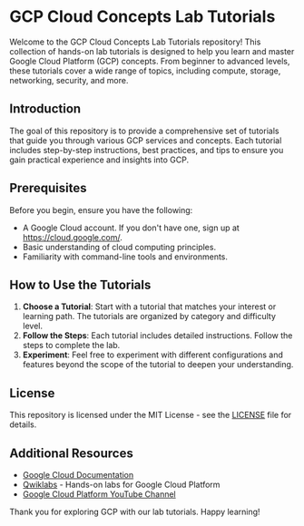 # GCP Cloud Concepts Lab Tutorials

Welcome to the GCP Cloud Concepts Lab Tutorials repository! This collection of hands-on lab tutorials is designed to help you learn and master Google Cloud Platform (GCP) concepts. From beginner to advanced levels, these tutorials cover a wide range of topics, including compute, storage, networking, security, and more.

## Introduction

The goal of this repository is to provide a comprehensive set of tutorials that guide you through various GCP services and concepts. Each tutorial includes step-by-step instructions, best practices, and tips to ensure you gain practical experience and insights into GCP.

## Prerequisites

Before you begin, ensure you have the following:

- A Google Cloud account. If you don't have one, sign up at https://cloud.google.com/.
- Basic understanding of cloud computing principles.
- Familiarity with command-line tools and environments.

## How to Use the Tutorials

1. **Choose a Tutorial**: Start with a tutorial that matches your interest or learning path. The tutorials are organized by category and difficulty level.
2. **Follow the Steps**: Each tutorial includes detailed instructions. Follow the steps to complete the lab.
3. **Experiment**: Feel free to experiment with different configurations and features beyond the scope of the tutorial to deepen your understanding.


## License

This repository is licensed under the MIT License - see the [LICENSE](LICENSE) file for details.

## Additional Resources

- [Google Cloud Documentation](https://cloud.google.com/docs)
- [Qwiklabs](https://www.qwiklabs.com/) - Hands-on labs for Google Cloud Platform
- [Google Cloud Platform YouTube Channel](https://www.youtube.com/user/GoogleCloudPlatform)

Thank you for exploring GCP with our lab tutorials. Happy learning!
